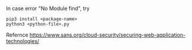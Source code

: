 In case error "No Module find", try 
```
pip3 install <package-name>
python3 <python-file>.py
```
Refernce
https://www.sans.org/cloud-security/securing-web-application-technologies/
